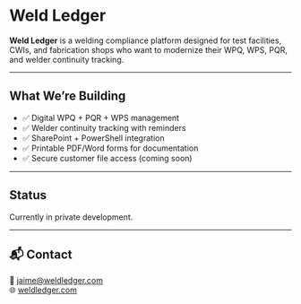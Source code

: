 # Weld Ledger

**Weld Ledger** is a welding compliance platform designed for test facilities, CWIs, and fabrication shops who want to modernize their WPQ, WPS, PQR, and welder continuity tracking.

---

## What We’re Building

- ✅ Digital WPQ + PQR + WPS management
- ✅ Welder continuity tracking with reminders
- ✅ SharePoint + PowerShell integration
- ✅ Printable PDF/Word forms for documentation
- ✅ Secure customer file access (coming soon)

---

## Status

Currently in private development. 

---

## 📬 Contact

📧 jaime@weldledger.com  
🌐 [weldledger.com](https://weldledger.com)

